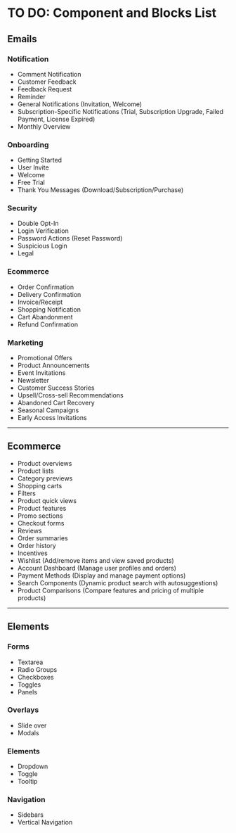 # TO DO: Component and Blocks List

## Emails

### Notification
- Comment Notification
- Customer Feedback
- Feedback Request
- Reminder
- General Notifications (Invitation, Welcome)
- Subscription-Specific Notifications (Trial, Subscription Upgrade, Failed Payment, License Expired)
- Monthly Overview

### Onboarding
- Getting Started
- User Invite
- Welcome
- Free Trial
- Thank You Messages (Download/Subscription/Purchase)

### Security
- Double Opt-In
- Login Verification
- Password Actions (Reset Password)
- Suspicious Login
- Legal

### Ecommerce
- Order Confirmation
- Delivery Confirmation
- Invoice/Receipt
- Shopping Notification
- Cart Abandonment
- Refund Confirmation

### Marketing
- Promotional Offers
- Product Announcements
- Event Invitations
- Newsletter
- Customer Success Stories
- Upsell/Cross-sell Recommendations
- Abandoned Cart Recovery
- Seasonal Campaigns
- Early Access Invitations
-----------------------------

## Ecommerce
- Product overviews
- Product lists
- Category previews
- Shopping carts
- Filters
- Product quick views
- Product features
- Promo sections
- Checkout forms
- Reviews
- Order summaries
- Order history
- Incentives
- Wishlist (Add/remove items and view saved products)
- Account Dashboard (Manage user profiles and orders)
- Payment Methods (Display and manage payment options)
- Search Components (Dynamic product search with autosuggestions)
- Product Comparisons (Compare features and pricing of multiple products)
---------------------------------------

## Elements

### Forms
- Textarea
- Radio Groups
- Checkboxes
- Toggles
- Panels

### Overlays
- Slide over
- Modals

### Elements
- Dropdown
- Toggle
- Tooltip

### Navigation
- Sidebars
- Vertical Navigation

